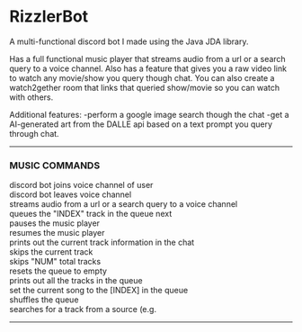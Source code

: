 <h1>RizzlerBot</h1>

A multi-functional discord bot I made using the Java JDA library.

Has a full functional music player that streams audio from a url or a search query to a voice channel. Also has a feature that gives you a raw video link to watch any movie/show you query though chat. You can also create a watch2gether room that links that queried show/movie so you can watch with others. 

Additional features:
-perform a google image search though the chat
-get a AI-generated art from the DALLE api based on a text prompt you query through chat.

<hr>
<h3>MUSIC COMMANDS</h3>
<join --> discord bot joins voice channel of user<br>
<leave --> discord bot leaves voice channel <br>
<play [URL OR SEARCH QUERY] --> streams audio from a url or a search query to a voice channel<br>
<playnext [INDEX] --> queues the "INDEX" track in the queue next<br>
<pause --> pauses the music player<br>
<resume --> resumes the music player<br>
<currenttrack --> prints out the current track information in the chat<br>
<skip --> skips the current track<br>
<skip [NUM] --> skips "NUM" total tracks<br>
<reset --> resets the queue to empty<br>
<viewtracks --> prints out all the tracks in the queue<br>
<playinqueue [INDEX] --> set the current song to the [INDEX] in the queue<br>
<shuffle --> shuffles the queue<br>
<playfromsource [SOURCE NAME, SEARCH QUERY] --> searches for a track from a source (e.g. <playfromsource soundcloud "song")<br>
<hr> 
 

                                                                                                         


